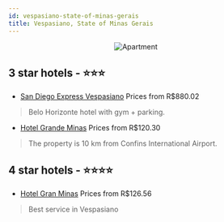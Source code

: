 ```yaml
---
id: vespasiano-state-of-minas-gerais
title: Vespasiano, State of Minas Gerais
---
```


<center><img src="https://static.hotelurbano.com/reservas/prod0/2/2362/54fee32ac8479_HU-san-diego-express-vespasiano-vespasiano-MG-001 (1).jpg" alt="Apartment" /></center>


##  3 star hotels - ⭐️⭐️⭐️

-    [San Diego Express Vespasiano](https://us.hurb.com/hotels/vespasiano/san-diego-express-vespasiano-2362?cmp=18055) Prices from R$880.02
   > Belo Horizonte hotel with gym + parking.
-    [Hotel Grande Minas](https://us.hurb.com/hotels/vespasiano/hotel-grande-minas-10371?cmp=18055) Prices from R$120.30
   > The property is 10 km from Confins International Airport.

##  4 star hotels - ⭐️⭐️⭐️⭐️

-    [Hotel Gran Minas](https://us.hurb.com/hotels/vespasiano/hotel-gran-minas-4569?cmp=18055) Prices from R$126.56
   > Best service in Vespasiano

